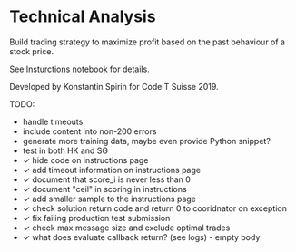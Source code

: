 # Technical Analysis

Build trading strategy to maximize profit based on the past behaviour of a stock price.

See [Insturctions notebook](instructions.ipynb) for details.

Developed by Konstantin Spirin for CodeIT Suisse 2019.

TODO:

- handle timeouts
- include content into non-200 errors
- generate more training data, maybe even provide Python snippet?
- test in both HK and SG
- ✓ hide code on instructions page
- ✓ add timeout information on instructions page
- ✓ document that score_i is never less than 0
- ✓ document "ceil" in scoring in instructions
- ✓ add smaller sample to the instructions page
- ✓ check solution return code and return 0 to cooridnator on exception
- ✓ fix failing production test submission
- ✓ check max message size and exclude optimal trades
- ✓ what does evaluate callback return? (see logs) - empty body
